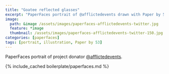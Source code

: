 ```yaml
---
title: "Goatee reflected glasses"
excerpt: "PaperFaces portrait of @afflictedevents drawn with Paper by 53 on an iPad."
image: 
  path: &image /assets/images/paperfaces-afflictedevents-twitter.jpg 
  feature: *image
  thumbnail: /assets/images/paperfaces-afflictedevents-twitter-150.jpg
categories: [paperfaces]
tags: [portrait, illustration, Paper by 53]
---
```


PaperFaces portrait of project donator [@afflictedevents](https://twitter.com/afflictedevents).

{% include_cached boilerplate/paperfaces.md %}
